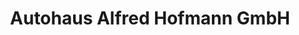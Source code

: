 ---
title: "Autohaus Alfred Hofmann GmbH"
url: /walldorf/autohaus-alfred-hofmann-gmbh/
shop: Autohaus
---